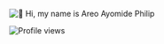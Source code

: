 ![👋 Hi, my name is Areo Ayomide Philip](https://miro.medium.com/v2/resize:fit:1358/0*FGD6BUzzZs1VJLuY.gif)

![Profile views]([https://komarev.com/ghpvc/?username=Ayomide-Philip&label=Profile%20views&color=0e75b6&style=flat](https://www.statsforgit.com/Ayomide-Philip))
